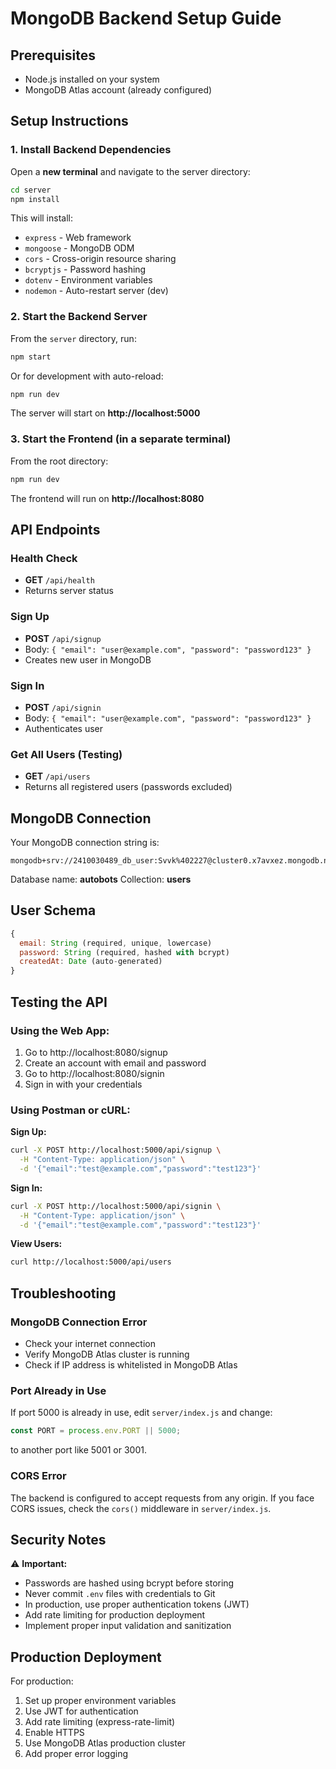 # MongoDB Backend Setup Guide

## Prerequisites
- Node.js installed on your system
- MongoDB Atlas account (already configured)

## Setup Instructions

### 1. Install Backend Dependencies

Open a **new terminal** and navigate to the server directory:

```bash
cd server
npm install
```

This will install:
- `express` - Web framework
- `mongoose` - MongoDB ODM
- `cors` - Cross-origin resource sharing
- `bcryptjs` - Password hashing
- `dotenv` - Environment variables
- `nodemon` - Auto-restart server (dev)

### 2. Start the Backend Server

From the `server` directory, run:

```bash
npm start
```

Or for development with auto-reload:

```bash
npm run dev
```

The server will start on **http://localhost:5000**

### 3. Start the Frontend (in a separate terminal)

From the root directory:

```bash
npm run dev
```

The frontend will run on **http://localhost:8080**

## API Endpoints

### Health Check
- **GET** `/api/health`
- Returns server status

### Sign Up
- **POST** `/api/signup`
- Body: `{ "email": "user@example.com", "password": "password123" }`
- Creates new user in MongoDB

### Sign In
- **POST** `/api/signin`
- Body: `{ "email": "user@example.com", "password": "password123" }`
- Authenticates user

### Get All Users (Testing)
- **GET** `/api/users`
- Returns all registered users (passwords excluded)

## MongoDB Connection

Your MongoDB connection string is:
```
mongodb+srv://2410030489_db_user:Svvk%402227@cluster0.x7avxez.mongodb.net/autobots
```

Database name: **autobots**
Collection: **users**

## User Schema

```javascript
{
  email: String (required, unique, lowercase)
  password: String (required, hashed with bcrypt)
  createdAt: Date (auto-generated)
}
```

## Testing the API

### Using the Web App:
1. Go to http://localhost:8080/signup
2. Create an account with email and password
3. Go to http://localhost:8080/signin
4. Sign in with your credentials

### Using Postman or cURL:

**Sign Up:**
```bash
curl -X POST http://localhost:5000/api/signup \
  -H "Content-Type: application/json" \
  -d '{"email":"test@example.com","password":"test123"}'
```

**Sign In:**
```bash
curl -X POST http://localhost:5000/api/signin \
  -H "Content-Type: application/json" \
  -d '{"email":"test@example.com","password":"test123"}'
```

**View Users:**
```bash
curl http://localhost:5000/api/users
```

## Troubleshooting

### MongoDB Connection Error
- Check your internet connection
- Verify MongoDB Atlas cluster is running
- Check if IP address is whitelisted in MongoDB Atlas

### Port Already in Use
If port 5000 is already in use, edit `server/index.js` and change:
```javascript
const PORT = process.env.PORT || 5000;
```
to another port like 5001 or 3001.

### CORS Error
The backend is configured to accept requests from any origin. If you face CORS issues, check the `cors()` middleware in `server/index.js`.

## Security Notes

⚠️ **Important:**
- Passwords are hashed using bcrypt before storing
- Never commit `.env` files with credentials to Git
- In production, use proper authentication tokens (JWT)
- Add rate limiting for production deployment
- Implement proper input validation and sanitization

## Production Deployment

For production:
1. Set up proper environment variables
2. Use JWT for authentication
3. Add rate limiting (express-rate-limit)
4. Enable HTTPS
5. Use MongoDB Atlas production cluster
6. Add proper error logging
